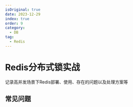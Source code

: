 ```yaml
---
isOriginal: true
date: 2023-12-29
index: true
order: 9
category:
  - DB
tag:
  - Redis
---
```


# Redis分布式锁实战

记录高并发场景下Redis部署、使用、存在的问题以及处理方案等

<!-- more -->

## 常见问题

###
